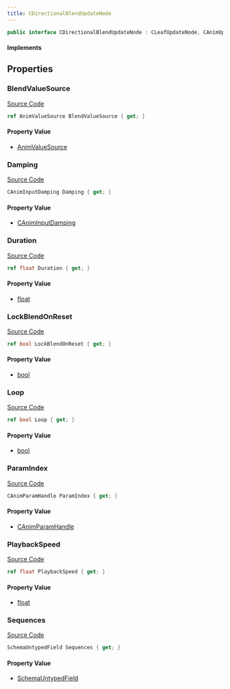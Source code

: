 ```yaml
---
title: CDirectionalBlendUpdateNode
---
```


```csharp
public interface CDirectionalBlendUpdateNode : CLeafUpdateNode, CAnimUpdateNodeBase, ISchemaClass<CAnimUpdateNodeBase>, ISchemaClass<CLeafUpdateNode>, ISchemaClass<CDirectionalBlendUpdateNode>, ISchemaField, ISchemaClass, INativeHandle
```

#### Implements

## Properties

### BlendValueSource

[Source Code](https://github.com/swiftly-solution/swiftlys2/blob/main/managed/src/SwiftlyS2.Generated/Schemas/Interfaces/CDirectionalBlendUpdateNode.cs#L22)

```csharp
ref AnimValueSource BlendValueSource { get; }
```

#### Property Value

- [AnimValueSource](/docs/api/shared/schemadefinitions/animvaluesource)

### Damping

[Source Code](https://github.com/swiftly-solution/swiftlys2/blob/main/managed/src/SwiftlyS2.Generated/Schemas/Interfaces/CDirectionalBlendUpdateNode.cs#L20)

```csharp
CAnimInputDamping Damping { get; }
```

#### Property Value

- [CAnimInputDamping](/docs/api/shared/schemadefinitions/caniminputdamping)

### Duration

[Source Code](https://github.com/swiftly-solution/swiftlys2/blob/main/managed/src/SwiftlyS2.Generated/Schemas/Interfaces/CDirectionalBlendUpdateNode.cs#L28)

```csharp
ref float Duration { get; }
```

#### Property Value

- [float](https://learn.microsoft.com/dotnet/api/system.single)

### LockBlendOnReset

[Source Code](https://github.com/swiftly-solution/swiftlys2/blob/main/managed/src/SwiftlyS2.Generated/Schemas/Interfaces/CDirectionalBlendUpdateNode.cs#L32)

```csharp
ref bool LockBlendOnReset { get; }
```

#### Property Value

- [bool](https://learn.microsoft.com/dotnet/api/system.boolean)

### Loop

[Source Code](https://github.com/swiftly-solution/swiftlys2/blob/main/managed/src/SwiftlyS2.Generated/Schemas/Interfaces/CDirectionalBlendUpdateNode.cs#L30)

```csharp
ref bool Loop { get; }
```

#### Property Value

- [bool](https://learn.microsoft.com/dotnet/api/system.boolean)

### ParamIndex

[Source Code](https://github.com/swiftly-solution/swiftlys2/blob/main/managed/src/SwiftlyS2.Generated/Schemas/Interfaces/CDirectionalBlendUpdateNode.cs#L24)

```csharp
CAnimParamHandle ParamIndex { get; }
```

#### Property Value

- [CAnimParamHandle](/docs/api/shared/schemadefinitions/canimparamhandle)

### PlaybackSpeed

[Source Code](https://github.com/swiftly-solution/swiftlys2/blob/main/managed/src/SwiftlyS2.Generated/Schemas/Interfaces/CDirectionalBlendUpdateNode.cs#L26)

```csharp
ref float PlaybackSpeed { get; }
```

#### Property Value

- [float](https://learn.microsoft.com/dotnet/api/system.single)

### Sequences

[Source Code](https://github.com/swiftly-solution/swiftlys2/blob/main/managed/src/SwiftlyS2.Generated/Schemas/Interfaces/CDirectionalBlendUpdateNode.cs#L18)

```csharp
SchemaUntypedField Sequences { get; }
```

#### Property Value

- [SchemaUntypedField](/docs/api/shared/schemas/schemauntypedfield)

